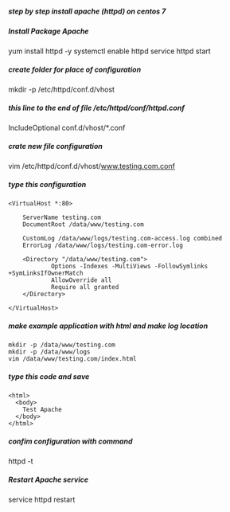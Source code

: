 ##### step by step install apache (httpd) on centos 7

##### Install Package Apache
yum install httpd -y
systemctl enable httpd
service httpd start

##### create folder for place of configuration
mkdir -p /etc/httpd/conf.d/vhost

##### this line to the end of file /etc/httpd/conf/httpd.conf
IncludeOptional conf.d/vhost/*.conf

##### crate new file configuration 
vim /etc/httpd/conf.d/vhost/www.testing.com.conf

##### type this configuration

    <VirtualHost *:80>

        ServerName testing.com
        DocumentRoot /data/www/testing.com
        
        CustomLog /data/www/logs/testing.com-access.log combined
        ErrorLog /data/www/logs/testing.com-error.log
        
        <Directory "/data/www/testing.com">
                Options -Indexes -MultiViews -FollowSymlinks +SymLinksIfOwnerMatch
                AllowOverride all
                Require all granted
        </Directory>
        
    </VirtualHost>

##### make example application with html and make log location
    mkdir -p /data/www/testing.com
    mkdir -p /data/www/logs
    vim /data/www/testing.com/index.html
##### type this code and save
    <html>
      <body>
        Test Apache
      </body>
    </html>

##### confim configuration with command
httpd -t

##### Restart Apache service
service httpd restart

